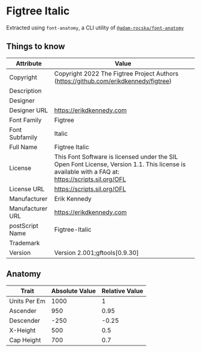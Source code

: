 # Figtree Italic

Extracted using `font-anatomy`, a CLI utility of
[`@adam-rocska/font-anatomy`](https://github.com/adam-rocska/font-anatomy)

## Things to know

| Attribute        | Value                                                                                                                                             |
| ---------------- | ------------------------------------------------------------------------------------------------------------------------------------------------- |
| Copyright        | Copyright 2022 The Figtree Project Authors (https://github.com/erikdkennedy/figtree)                                                              |
| Description      |                                                                                                                                                   |
| Designer         |                                                                                                                                                   |
| Designer URL     | https://erikdkennedy.com                                                                                                                          |
| Font Family      | Figtree                                                                                                                                           |
| Font Subfamily   | Italic                                                                                                                                            |
| Full Name        | Figtree Italic                                                                                                                                    |
| License          | This Font Software is licensed under the SIL Open Font License, Version 1.1. This license is available with a FAQ at: https://scripts.sil.org/OFL |
| License URL      | https://scripts.sil.org/OFL                                                                                                                       |
| Manufacturer     | Erik Kennedy                                                                                                                                      |
| Manufacturer URL | https://erikdkennedy.com                                                                                                                          |
| postScript Name  | Figtree-Italic                                                                                                                                    |
| Trademark        |                                                                                                                                                   |
| Version          | Version 2.001;gftools[0.9.30]                                                                                                                     |

## Anatomy

| Trait        | Absolute Value | Relative Value |
| ------------ | -------------- | -------------- |
| Units Per Em | 1000           | 1              |
| Ascender     | 950            | 0.95           |
| Descender    | -250           | -0.25          |
| X-Height     | 500            | 0.5            |
| Cap Height   | 700            | 0.7            |
